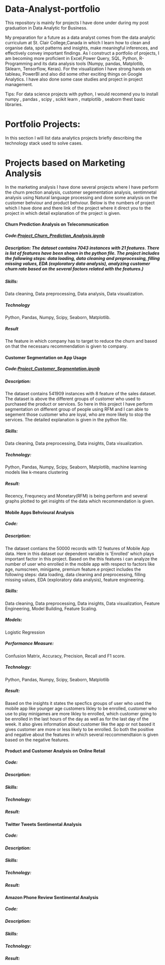 # Data-Analyst-portfolio
This repository is mainly for projects I have done under during my post graduation in Data Analytic for Business.

My preparation for a future as a data analyst comes from the data analytic curriculum at St. Clair College,Canada in  which I learn how to clean and organise data, spot patterns and insights, make meaningful inferences, and effectively convey important findings. As I construct a portfolio of projects, I am becoming more proficient in Excel,Power Query, SQL, Python, R-Programming and its data analysis tools (Numpy, pandas, Matplotlib, Sklearn, Tensorflow, Keras). For the visualization I have strong hands on tableau, PowerBI and also did some other exciting things on Google Analytics. I have also done some case studies and project in project management.

Tips: For data science projects with python, I would recomend you to install numpy , pandas , scipy , scikit learn , matplotlib , seaborn thest basic libraries.

# Portfolio Projects:
In this section I will list data analytics projects briefly describing the technology stack used to solve cases.
# Projects based on Marketing Analysis 
In the marketing analysis I have done several projects where I have perform the churn prection analysis, customer segementation analysis, sentimnetal analysis using Natural language processing and done some analysis on the customer behviour and product behviour. 
Below is the numbers of project which I have done and there link of the project where it direct you to the project in which detail explanation of the project is given.

#### Churn Prediction Analysis on Telecommunication
##### Code:[Project_Churn_Prediction_Analysis.ipynb](https://github.com/DevkumarPatel21/data-analyst-portfolio/tree/main/Marketing_Analysis/Churn_Prediction_Analysis/Project_Churn_Prediction_Analysis.ipynb)
##### Description: The dataset contains 7043 instances with 21 features. There is list of features have been shown in the python file. The project includes the following steps: data loading, data cleaning and preprocessing, filling missing values, EDA (exploratory data analysis), analyzing customer churn rate based on the several factors related with the features.)
##### Skills:
Data cleaning, Data preprocessing, Data analysis, Data visualization.
##### Technology
Python, Pandas, Numpy, Scipy, Seaborn, Matplotlib.
##### Result
The feature in which company has to target to reduce the churn and based on that the necessaru recommendation is given to company.

#### Customer Segmentation on App Usage
##### Code:[Project_Customer_Segmentation.ipynb](https://github.com/DevkumarPatel21/data-analyst-portfolio/blob/main/Marketing_Analysis/Customer_segmentation/Project_Customer_Segmentation.ipynb)
##### Description:
The dataset contains 541909 instances with 8 feature of the sales dataset. The dataset is above the different groups of customer who used to purchased the product or services. So here in this project I have perform segmentation on different group of people using RFM and I can able to segement those customer who are loyal, who are more likely to stop the services. The detailed explanation is given in the python file.
##### Skills: 
Data cleaning, Data preprocessing, Data insights, Data visualization.
##### Technology:
Python, Pandas, Numpy, Scipy, Seaborn, Matplotlib, machine learning models like k-means clustering 
##### Result:
Recency, Frequnecy and Monetary(RFM) is being perform and several graphs plotted to get insights of the data which recommendation is given.

#### Mobile Apps Behvioural Analysis
##### Code:
##### Description:
The dataset contians the 50000 records with 12 features of Mobile App data. Here in this dataset our dependent variable is 'Enrolled' which plays important factor in this project. Based on the this features i can analyze the number of user who enrolled in the mobile app with respect to factors like age, numscreen, minigame, premium feature.e project includes the following steps: data loading, data cleaning and preprocessing, filling missing values, EDA (exploratory data analysis), feature engineering.
##### Skills: 
Data cleaning, Data preprocessing, Data insights, Data visualization, Feature Engineering, Model Building, Feature Scaling.
##### Models:
Logistic Regression 
##### Performance Measure:
Confusion Matrix, Accuracy, Precision, Recall and F1 score.
##### Technology:
Python, Pandas, Numpy, Scipy, Seaborn, Matplotlib
##### Result: 
Based on the insights it states the specfics groups of user who used the mobile app like younger age customers likley to be enrolled, customer who use to play minigames are more likley to enrolled, which customer going to be enrolled in the last hours of the day as well as for the last day of the week. It also gives information about customer like the app or not based it gives customer are more or less likely to be enrolled. So both the positive and negative about the features in which several reccommendtaion is given based on the negative features.

#### Product and Customer Analysis on Online Retail
##### Code:
##### Description:
##### Skills: 
##### Technology:
##### Result:

#### Twitter Tweets Sentimental Analysis
##### Code:
##### Description:
##### Skills: 
##### Technology:
##### Result:

#### Amazon Phone Review Sentimental Analysis
##### Code:
##### Description:
##### Skills: 
##### Technology:
##### Result:
